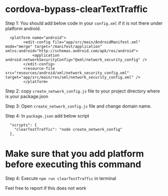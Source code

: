 # cordova-bypass-clearTextTraffic

Step 1: You should add below code in your `config.xml` if it is not there under platform android.
```
  <platform name="android">
        <edit-config file="app/src/main/AndroidManifest.xml" mode="merge" target="/manifest/application" xmlns:android="http://schemas.android.com/apk/res/android">
            <application android:networkSecurityConfig="@xml/network_security_config" />
        </edit-config>
        <resource-file src="resources/android/xml/network_security_config.xml" target="app/src/main/res/xml/network_security_config.xml" />
        </platform>
```

Step 2: copy `create_network_config.js` file to your project directory where is your package.json

Step 3: Open `create_network_config.js` file and change domain name.

Step 4: In `package.json` add below script
```
  "scripts": {
    "clearTextTraffic": "node create_network_config"
  },
```
# Make sure that you add platform before executing this command


Step 4: Execute `npm run clearTextTraffic` in terminal

Feel free to report if this does not work
